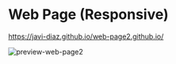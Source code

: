 # Web Page (Responsive)

https://javi-diaz.github.io/web-page2.github.io/

![preview-web-page2](https://user-images.githubusercontent.com/88525089/135737532-7a7c7d5a-b5a7-4ba4-888a-104728f2cbd1.png)

